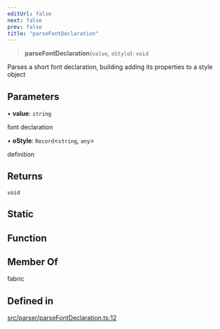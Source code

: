 ```yaml
---
editUrl: false
next: false
prev: false
title: "parseFontDeclaration"
---
```


> **parseFontDeclaration**(`value`, `oStyle`): `void`

Parses a short font declaration, building adding its properties to a style object

## Parameters

• **value**: `string`

font declaration

• **oStyle**: `Record`\<`string`, `any`\>

definition

## Returns

`void`

## Static

## Function

## Member Of

fabric

## Defined in

[src/parser/parseFontDeclaration.ts:12](https://github.com/fabricjs/fabric.js/blob/8748628df7e9de00ba77413bfc3ad9e9fe9d4f30/src/parser/parseFontDeclaration.ts#L12)
